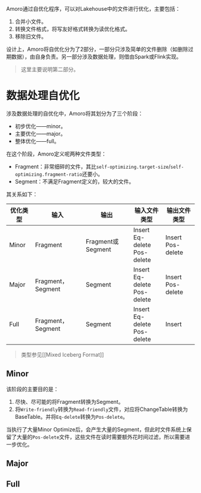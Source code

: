 Amoro通过自优化程序，可以对Lakehouse中的文件进行优化，主要包括：
1. 合并小文件。
2. 转换文件格式，将写友好格式转换为读优化格式。
3. 移除旧文件。

设计上，Amoro将自优化分为了2部分，一部分只涉及简单的文件删除（如删除过期数据），由自身负责。另一部分涉及数据处理，则借由Spark或Flink实现。

> 这里主要说明第二部分。

# 数据处理自优化
涉及数据处理的自优化中，Amoro将其划分为了三个阶段：
- 初步优化——minor。
- 主要优化——major。
- 整体优化——full。

在这个阶段，Amoro定义呢两种文件类型：
- Fragment：非常细碎的文件，其比`self-optimizing.target-size`/`self-optimizing.fragment-ratio`还要小。
- Segment：不满足Fragment定义的，较大的文件。

其关系如下：

| 优化类型  | 输入               | 输出               | 输入文件类型                            | 输出文件类型               |
| ----- | ---------------- | ---------------- | --------------------------------- | -------------------- |
| Minor | Fragment         | Fragment或Segment | Insert<br>Eq-delete<br>Pos-delete | Insert<br>Pos-delete |
| Major | Fragment，Segment | Segment          | Insert<br>Eq-delete<br>Pos-delete | Insert<br>Pos-delete |
| Full  | Fragment，Segment | Segment          | Insert<br>Eq-delete<br>Pos-delete | Insert               |
> 类型参见[[Mixed Iceberg Format]]

## Minor
该阶段的主要目的是：
1. 尽快、尽可能的将Fragment转换为Segment。
2. 将`Write-friendly`转换为`Read-friendly`文件，对应将ChangeTable转换为BaseTable。并将`Eq-delete`转换为`Pos-delete`。

当执行了大量Minor Optimize后，会产生大量的Segment，但此时文件系统上保留了大量的`Pos-delete`文件，这些文件在读时需要额外花时间过滤，所以需要进一步优化。

## Major



## Full

